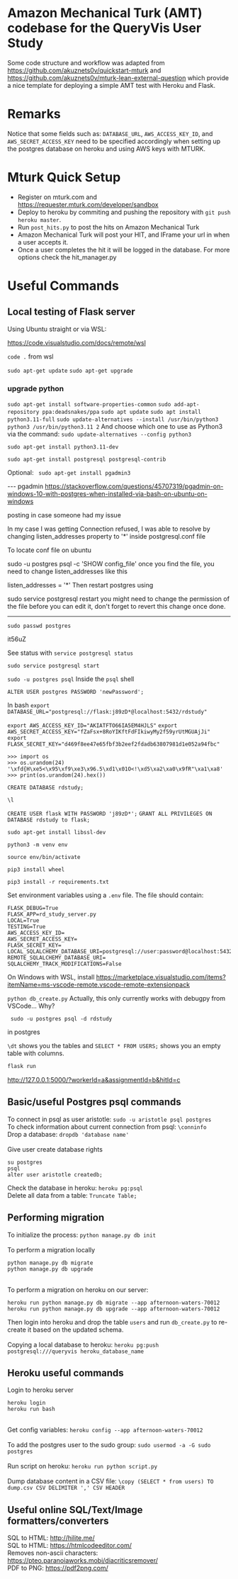 # Amazon Mechanical Turk (AMT) codebase for the QueryVis User Study 
Some code structure and workflow was adapted from https://github.com/akuznets0v/quickstart-mturk and https://github.com/akuznets0v/mturk-lean-external-question which provide a nice template for deploying a simple AMT test with Heroku and Flask.

# Remarks
Notice that some fields such as: `DATABASE_URL`, `AWS_ACCESS_KEY_ID`, and `AWS_SECRET_ACCESS_KEY` need to be specified accordingly when setting up the postgres database on heroku and using AWS keys with MTURK.

# Mturk Quick Setup
* Register on mturk.com and https://requester.mturk.com/developer/sandbox
* Deploy to heroku by commiting and pushing the repository with `git push heroku master`.
* Run `post_hits.py` to post the hits on Amazon Mechanical Turk
* Amazon Mechanical Turk will post your HIT, and IFrame your url in when a user accepts it.
* Once a user completes the hit it will be logged in the database. For more options check the hit_manager.py

# Useful Commands

## Local testing of Flask server


Using Ubuntu straight or via WSL:


https://code.visualstudio.com/docs/remote/wsl

```code .``` from wsl

```sudo apt-get update```
```sudo apt-get upgrade```

### upgrade python
```sudo apt-get install software-properties-common```
```sudo add-apt-repository ppa:deadsnakes/ppa```
```sudo apt update```
```sudo apt install python3.11-full```
```sudo update-alternatives --install /usr/bin/python3 python3 /usr/bin/python3.11 2```
And choose which one to use as Python3 via the command:
```sudo update-alternatives --config python3```

```sudo apt-get install python3.11-dev```


```sudo apt-get install postgresql postgresql-contrib```

Optional:
``` sudo apt-get install pgadmin3```

--- pgadmin https://stackoverflow.com/questions/45707319/pgadmin-on-windows-10-with-postgres-when-installed-via-bash-on-ubuntu-on-windows


posting in case someone had my issue

In my case I was getting Connection refused, I was able to resolve by changing listen_addresses property to '*' inside postgresql.conf file

To locate conf file on ubuntu

sudo -u postgres psql -c 'SHOW config_file'
once you find the file, you need to change listen_addresses like this

listen_addresses = '*'
Then restart postgres using

sudo service postgresql restart
you might need to change the permission of the file before you can edit it, don't forget to revert this change once done.

---


```sudo passwd postgres```

it56uZ

See status with ```service postgresql status```

```sudo service postgresql start```


```sudo -u postgres psql```
Inside the `psql` shell 

```ALTER USER postgres PASSWORD 'newPassword';```

In bash
```export DATABASE_URL="postgresql://flask:j89zD*@localhost:5432/rdstudy"```

```export AWS_ACCESS_KEY_ID="AKIATFTO66IA5EM4HJLS"```
```export AWS_SECRET_ACCESS_KEY="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"```
```export FLASK_SECRET_KEY="d469f8ee47e65fbf3b2eef2fdadb63807981d1e052a94fbc"```

```
>>> import os
>>> os.urandom(24)
'\xfd{H\xe5<\x95\xf9\xe3\x96.5\xd1\x01O<!\xd5\xa2\xa0\x9fR"\xa1\xa8'
>>> print(os.urandom(24).hex())
```


```CREATE DATABASE rdstudy;```

```\l```

```CREATE USER flask WITH PASSWORD 'j89zD*';```
```GRANT ALL PRIVILEGES ON DATABASE rdstudy to flask;```

```sudo apt-get install libssl-dev```

```python3 -m venv env```

```source env/bin/activate```

```pip3 install wheel```

```pip3 install -r requirements.txt```


Set environment variables using a `.env` file. The file should contain:
```
FLASK_DEBUG=True
FLASK_APP=rd_study_server.py
LOCAL=True
TESTING=True
AWS_ACCESS_KEY_ID=
AWS_SECRET_ACCESS_KEY=
FLASK_SECRET_KEY=
LOCAL_SQLALCHEMY_DATABASE_URI=postgresql://user:password@localhost:5432/rdstudy
REMOTE_SQLALCHEMY_DATABASE_URI=
SQLALCHEMY_TRACK_MODIFICATIONS=False
```



On Windows with WSL, install https://marketplace.visualstudio.com/items?itemName=ms-vscode-remote.vscode-remote-extensionpack


```python db_create.py```
Actually, this only currently works with debugpy from VSCode... Why?


``` sudo -u postgres psql -d rdstudy```

in postgres

```\dt``` shows you the tables and ```SELECT * FROM USERS;``` shows you an empty table with columns.



```bash
flask run
```

http://127.0.0.1:5000/?workerId=a&assignmentId=b&hitId=c

## Basic/useful Postgres psql commands
To connect in psql as user aristotle: `sudo -u aristotle psql postgres`\
To check information about current connection from psql: `\conninfo`\
Drop a database: `dropdb 'database name'`\
\
Give user create database rights
```
su postgres
psql
alter user aristotle createdb;
```
Check the database in heroku: `heroku pg:psql`\
Delete all data from a table: `Truncate Table;`

## Performing migration
To initialize the process: `python manage.py db init`\
\
To perform a migration locally
```
python manage.py db migrate
python manage.py db upgrade
```
\
To perform a migration on heroku on our server:
```
heroku run python manage.py db migrate --app afternoon-waters-70012
heroku run python manage.py db upgrade --app afternoon-waters-70012
```
Then login into heroku and drop the table `users` and run `db_create.py` to re-create it based on the updated schema.\
\
Copying a local database to heroku: `heroku pg:push postgresql:///queryvis heroku_database_name`

## Heroku useful commands
Login to heroku server
```
heroku login
heroku run bash
```
\
Get config variables: `heroku config --app afternoon-waters-70012`\
\
To add the postgres user to the sudo group: `sudo usermod -a -G sudo postgres`\
\
Run script on heroku: `heroku run python script.py`\
\
Dump database content in a CSV file: `\copy (SELECT * from users) TO dump.csv CSV DELIMITER ',' CSV HEADER`

## Useful online SQL/Text/Image formatters/converters
SQL to HTML: http://hilite.me/ \
SQL to HTML: https://htmlcodeeditor.com/ \
Removes non-ascii characters: https://pteo.paranoiaworks.mobi/diacriticsremover/ \
PDF to PNG: https://pdf2png.com/
